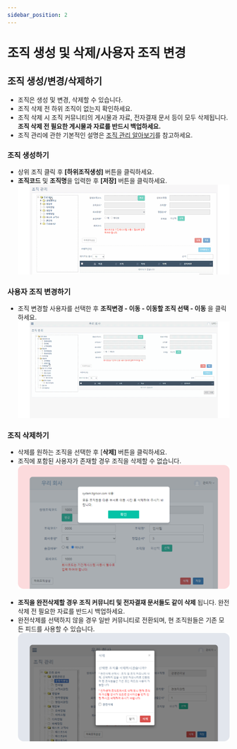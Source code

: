 ```yaml
---
sidebar_position: 2
---
```


# 조직 생성 및 삭제/사용자 조직 변경

## 조직 생성/변경/삭제하기

- 조직은 생성 및 변경, 삭제할 수 있습니다.
- 조직 삭제 전 하위 조직이 없는지 확인하세요.
- 조직 삭제 시 조직 커뮤니티의 게시물과 자료, 전자결재 문서 등이 모두 삭제됩니다. **조직 삭제 전 필요한 게시물과 자료를 반드시 백업하세요.**
- 조직 관리에 관한 기본적인 설명은 [조직 관리 알아보기](./overfiew.md)를 참고하세요.

### 조직 생성하기

- 상위 조직 클릭 후 **[하위조직생성]** 버튼을 클릭하세요.
- **조직코드** 및 **조직명**을 입력한 후 **[저장]** 버튼을 클릭하세요.
    ![조직 생성하기](./img/0201.gif)

### 사용자 조직 변경하기

- 조직 변경할 사용자를 선택한 후  **조직변경 - 이동 - 이동할 조직 선택 - 이동** 을 클릭하세요.
    ![사용자 조직 변경하기](./img/0202.gif)

### 조직 삭제하기

- 삭제를 원하는 조직을 선택한 후 [**삭제]** 버튼을 클릭하세요.
- 조직에 포함된 사용자가 존재할 경우 조직을 삭제할 수 없습니다.
    ![조직 삭제하기](./img/0203.png)<br/><br/>
- **조직을 완전삭제할 경우 조직 커뮤니티 및 전자결재 문서들도 같이 삭제** 됩니다. 완전삭제 전 필요한 자료를 반드시 백업하세요.
- 완전삭제를 선택하지 않을 경우 일반 커뮤니티로 전환되며, 현 조직원들은 기존 모든 피드를 사용할 수 있습니다.
    ![조직 삭제하기](./img/0204.png)